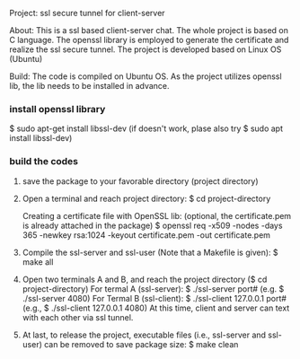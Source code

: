 Project: ssl secure tunnel for client-server

About:
This is a ssl based client-server chat. The whole project is based on C language. 
The openssl library is employed to generate the certificate and realize the ssl secure tunnel.
The project is developed based on Linux OS (Ubuntu)
 
Build:
The code is compiled on Ubuntu OS.
As the project utilizes openssl lib, the lib needs to be installed in advance.

### install openssl library 
$ sudo apt-get install libssl-dev
(if doesn't work, plase also try $ sudo apt install libssl-dev)
### build the codes
1. save the package to your favorable directory (project directory) 
2. Open a terminal and reach project directory: 
   $ cd project-directory

   Creating a certificate file with OpenSSL lib: (optional, the certificate.pem is already attached in the package) 
   $ openssl req -x509 -nodes -days 365 -newkey rsa:1024 -keyout certificate.pem -out certificate.pem

3. Compile the ssl-server and ssl-user (Note that a Makefile is given):
   $ make all

4. Open two terminals A and B, and reach the project directory ($ cd project-directory)
   For termal A (ssl-server):
   $ ./ssl-server port#       (e.g. $ ./ssl-server 4080)
   For Termal B (ssl-client):
   $ ./ssl-client 127.0.0.1 port#   (e.g., $ ./ssl-client 127.0.0.1 4080)
   At this time, client and server can text with each other via ssl tunnel.

5. At last, to release the project, executable files (i.e., ssl-server and ssl-user) can be removed to save package size:
   $ make clean 

